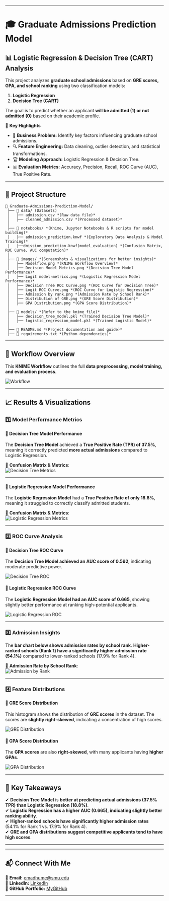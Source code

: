 
---

# **🎓 Graduate Admissions Prediction Model**
## **📊 Logistic Regression & Decision Tree (CART) Analysis**
This project analyzes **graduate school admissions** based on **GRE scores, GPA, and school ranking** using two classification models:
1. **Logistic Regression**
2. **Decision Tree (CART)**  

The goal is to predict whether an applicant **will be admitted (1) or not admitted (0)** based on their academic profile.

📌 **Key Highlights**
- 🏫 **Business Problem:** Identify key factors influencing graduate school admissions.
- 🔍 **Feature Engineering:** Data cleaning, outlier detection, and statistical transformations.
- 🏆 **Modeling Approach:** Logistic Regression & Decision Tree.
- 📊 **Evaluation Metrics:** Accuracy, Precision, Recall, ROC Curve (AUC), True Positive Rate.

---

## **📂 Project Structure**
```
📂 Graduate-Admissions-Prediction-Model/
 ├── 📂 data/ (Datasets)
 │   ├── admission.csv *(Raw data file)*
 │   ├── cleaned_admission.csv *(Processed dataset)*
 │  
 ├── 📂 notebooks/ *(Knime, Jupyter Notebooks & R scripts for model building)*
 │   ├── admission_prediction.knwf *(Exploratory Data Analysis & Model Training)*
 │   ├──dmission_prediction.knwf(model_evaluation) *(Confusion Matrix, ROC Curve, AUC computation)*
 │  
 ├── 📂 images/ *(Screenshots & visualizations for better insights)*
 │   ├── Modelflow.png *(KNIME Workflow Overview)*
 │   ├── Decision Model Metrics.png *(Decision Tree Model Performance)*
 │   ├── Logit model-metrics.png *(Logistic Regression Model Performance)*
 │   ├── Decision Tree ROC Curve.png *(ROC Curve for Decision Tree)*
 │   ├── Logit ROC Curve.png *(ROC Curve for Logistic Regression)*
 │   ├── Admission by rank.png *(Admission Rate by School Rank)*
 │   ├── Distribution of GRE.png *(GRE Score Distribution)*
 │   ├── GPA Distribution.png *(GPA Score Distribution)*
 │  
 ├── 📂 models/ *(Refer to the knime file)*
 │   ├── decision_tree_model.pkl *(Trained Decision Tree Model)*
 │   ├── logistic_regression_model.pkl *(Trained Logistic Model)*
 │  
 ├── 📜 README.md *(Project documentation and guide)*
 ├── 📜 requirements.txt *(Python dependencies)*
```

---

## **📌 Workflow Overview**
This **KNIME Workflow** outlines the full **data preprocessing, model training, and evaluation process**.

![Workflow](https://github.com/EvidenceM290/Graduate-Admissions-Prediction-Model/blob/main/images/Modelflow.png)

---

## **📈 Results & Visualizations**
### **1️⃣ Model Performance Metrics**
#### **🔹 Decision Tree Model Performance**
The **Decision Tree Model** achieved a **True Positive Rate (TPR) of 37.5%**, meaning it correctly predicted **more actual admissions** compared to Logistic Regression.

📌 **Confusion Matrix & Metrics**:  
![Decision Tree Metrics](https://github.com/EvidenceM290/Graduate-Admissions-Prediction-Model/blob/main/images/Decision%20Model%20Metrics.png)

---

#### **🔹 Logistic Regression Model Performance**
The **Logistic Regression Model** had a **True Positive Rate of only 18.8%**, meaning it struggled to correctly classify admitted students.

📌 **Confusion Matrix & Metrics**:  
![Logistic Regression Metrics](https://github.com/EvidenceM290/Graduate-Admissions-Prediction-Model/blob/main/images/Logit%20model-metrics.png)

---

### **2️⃣ ROC Curve Analysis**
#### **🔹 Decision Tree ROC Curve**
The **Decision Tree Model achieved an AUC score of 0.592**, indicating moderate predictive power.

![Decision Tree ROC](https://github.com/EvidenceM290/Graduate-Admissions-Prediction-Model/blob/main/images/Decision%20Tree%20ROC%20Curve.png)

#### **🔹 Logistic Regression ROC Curve**
The **Logistic Regression Model had an AUC score of 0.665**, showing slightly better performance at ranking high-potential applicants.

![Logistic Regression ROC](https://github.com/EvidenceM290/Graduate-Admissions-Prediction-Model/blob/main/images/Logit%20ROC%20Curve.png)

---

### **3️⃣ Admission Insights**
The **bar chart below shows admission rates by school rank**. **Higher-ranked schools (Rank 1) have a significantly higher admission rate (54.1%)** compared to lower-ranked schools (17.9% for Rank 4).

📌 **Admission Rate by School Rank**:  
![Admission by Rank](https://github.com/EvidenceM290/Graduate-Admissions-Prediction-Model/blob/main/images/Admission%20by%20rank.png)

---

### **4️⃣ Feature Distributions**
#### **🔹 GRE Score Distribution**
This histogram shows the distribution of **GRE scores** in the dataset. The scores are **slightly right-skewed**, indicating a concentration of high scores.

![GRE Distribution](https://github.com/EvidenceM290/Graduate-Admissions-Prediction-Model/blob/main/images/Distribution%20of%20GRE.png)

#### **🔹 GPA Score Distribution**
The **GPA scores** are also **right-skewed**, with many applicants having **higher GPAs**.

![GPA Distribution](https://github.com/EvidenceM290/Graduate-Admissions-Prediction-Model/blob/main/images/GPA%20Distribution.png)

---

## **🔹 Key Takeaways**
✔ **Decision Tree Model** is **better at predicting actual admissions (37.5% TPR) than Logistic Regression (18.8%)**.  
✔ **Logistic Regression has a higher AUC (0.665), indicating slightly better ranking ability**.  
✔ **Higher-ranked schools have significantly higher admission rates** (54.1% for Rank 1 vs. 17.9% for Rank 4).  
✔ **GRE and GPA distributions suggest competitive applicants tend to have high scores**.  

---

---

## **📬 Connect With Me**
📧 **Email:** emadhume@smu.edu  
🔗 **LinkedIn:** [LinkedIn](https://www.linkedin.com/in/evidence-madhume-874540204/)  
📂 **GitHub Portfolio:** [MyGitHub](https://github.com/EvidenceM290/EvidenceM290/)

---


